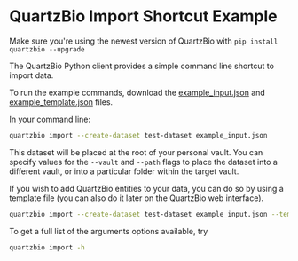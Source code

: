QuartzBio Import Shortcut Example
======================

Make sure you're using the newest version of QuartzBio with `pip install quartzbio --upgrade`

The QuartzBio Python client provides a simple command line shortcut to import data.

To run the example commands, download the [example_input.json](https://github.com/quartzbio/quartzbio-python/blob/master/examples/import/example_input.json) and [example_template.json](https://github.com/quartzbio/quartzbio-python/blob/master/examples/import/example_template.json) files.

In your command line:
```bash
quartzbio import --create-dataset test-dataset example_input.json
```

This dataset will be placed at the root of your personal vault.  You can specify values for the `--vault` and `--path` flags
to place the dataset into a different vault, or into a particular folder within the target vault.

If you wish to add QuartzBio entities to your data, you can do so by using a template file (you can also do it later on the QuartzBio web interface).
```bash
quartzbio import --create-dataset test-dataset example_input.json --template-file example_template.json
```

To get a full list of the arguments options available, try
```bash
quartzbio import -h
```
